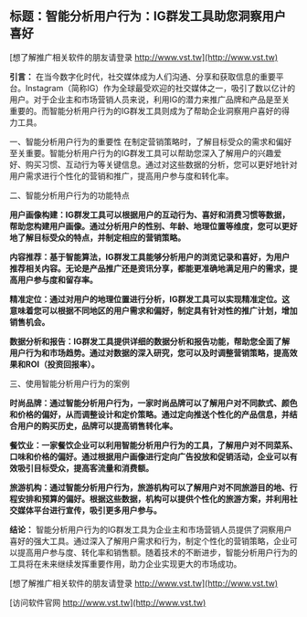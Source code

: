 ## **标题：智能分析用户行为：IG群发工具助您洞察用户喜好**

[想了解推广相关软件的朋友请登录 http://www.vst.tw](http://www.vst.tw)

**引言：**
在当今数字化时代，社交媒体成为人们沟通、分享和获取信息的重要平台。Instagram（简称IG）作为全球最受欢迎的社交媒体之一，吸引了数以亿计的用户。对于企业主和市场营销人员来说，利用IG的潜力来推广品牌和产品是至关重要的。而智能分析用户行为的IG群发工具则成为了帮助企业洞察用户喜好的得力工具。

一、智能分析用户行为的重要性
在制定营销策略时，了解目标受众的需求和偏好至关重要。智能分析用户行为的IG群发工具可以帮助您深入了解用户的兴趣爱好、购买习惯、互动行为等关键信息。通过对这些数据的分析，您可以更好地针对用户需求进行个性化的营销和推广，提高用户参与度和转化率。

二、智能分析用户行为的功能特点

**用户画像构建：IG群发工具可以根据用户的互动行为、喜好和消费习惯等数据，帮助您构建用户画像。通过分析用户的性别、年龄、地理位置等维度，您可以更好地了解目标受众的特点，并制定相应的营销策略。**

**内容推荐：基于智能算法，IG群发工具能够分析用户的浏览记录和喜好，为用户推荐相关内容。无论是产品推广还是资讯分享，都能更准确地满足用户的需求，提高用户参与度和留存率。**

**精准定位：通过对用户的地理位置进行分析，IG群发工具可以实现精准定位。这意味着您可以根据不同地区的用户需求和偏好，制定具有针对性的推广计划，增加销售机会。**

**数据分析和报告：IG群发工具提供详细的数据分析和报告功能，帮助您全面了解用户行为和市场趋势。通过对数据的深入研究，您可以及时调整营销策略，提高效果和ROI（投资回报率）。**

三、使用智能分析用户行为的案例

**时尚品牌：通过智能分析用户行为，一家时尚品牌可以了解用户对不同款式、颜色和价格的偏好，从而调整设计和定价策略。通过定向推送个性化的产品信息，并结合用户的购买历史，品牌可以提高销售转化率。**

**餐饮业：一家餐饮企业可以利用智能分析用户行为的工具，了解用户对不同菜系、口味和价格的偏好。通过根据用户画像进行定向广告投放和促销活动，企业可以有效吸引目标受众，提高客流量和消费额。**

**旅游机构：通过智能分析用户行为，旅游机构可以了解用户对不同旅游目的地、行程安排和预算的偏好。根据这些数据，机构可以提供个性化的旅游方案，并利用社交媒体平台进行宣传，吸引更多用户参与。**

**结论：**
智能分析用户行为的IG群发工具为企业主和市场营销人员提供了洞察用户喜好的强大工具。通过深入了解用户需求和行为，制定个性化的营销策略，企业可以提高用户参与度、转化率和销售额。随着技术的不断进步，智能分析用户行为的工具将在未来继续发挥重要作用，助力企业实现更大的市场成功。

[想了解推广相关软件的朋友请登录 http://www.vst.tw](http://www.vst.tw)


[访问软件官网 http://www.vst.tw](http://www.vst.tw)
